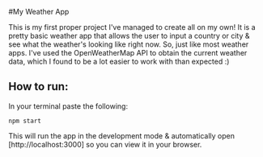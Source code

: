 #My Weather App

This is my first proper project I've managed to create all on my own! It is a pretty basic weather app that allows the user to input a country or city & see what the weather's looking like right now. So, just like most weather apps.
I've used the OpenWeatherMap API to obtain the current weather data, which I found to be a lot easier to work with than expected :)

## How to run:

In your terminal paste the following:

`npm start`

This will run the app in the development mode & automatically open [http://localhost:3000] so you can view it in your browser.
